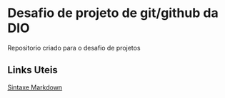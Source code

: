 # Desafio de projeto de git/github da DIO
Repositorio criado para o desafio de projetos 

## Links Uteis 
[Sintaxe Markdown](https://www.markdownguide.org/basic-syntax/)
